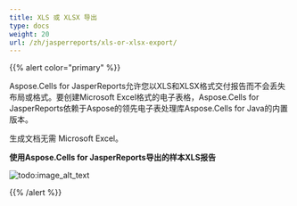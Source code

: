 ```yaml
---
title: XLS 或 XLSX 导出
type: docs
weight: 20
url: /zh/jasperreports/xls-or-xlsx-export/
---
```


{{% alert color="primary" %}}

Aspose.Cells for JasperReports允许您以XLS和XLSX格式交付报告而不会丢失布局或格式。要创建Microsoft Excel格式的电子表格，Aspose.Cells for JasperReports依赖于Aspose的领先电子表处理库Aspose.Cells for Java的内置版本。

生成文档无需 Microsoft Excel。

**使用Aspose.Cells for JasperReports导出的样本XLS报告** 

![todo:image_alt_text](xls-or-xlsx-export_1.png)

{{% /alert %}}
